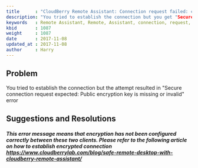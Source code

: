 ```yaml
---
title      : "CloudBerry Remote Assistant: Connection request failed: client connection failed"
description: "You tried to establish the connection but you get "Secure connection request expected: Public encryption key is missing or invalid" error""
keywords   : Remote Assistant, Remote, Assistant, connection, request, secure, expected, public, encryption, key, missing, invalid
kbid       : 1087
weight     : 1087
date       : 2017-11-08
updated_at : 2017-11-08
author     : Harry
---
```


## Problem

You tried to establish the connection but the attempt resulted in "Secure connection request expected: Public encryption key is missing or invalid" error

## Suggestions and Resolutions

##### This error message means that encryption has not been configured correctly between these two clients. Please refer to the following article on how to establish encrypted connection https://www.cloudberrylab.com/blog/safe-remote-desktop-with-cloudberry-remote-assistant/

